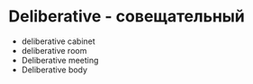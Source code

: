 # Deliberative - совещательный




- deliberative cabinet
- deliberative room
- Deliberative meeting
- Deliberative body
